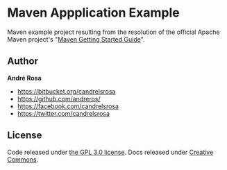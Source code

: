 # Maven Appplication Example

Maven example project resulting from the resolution of the official Apache Maven project's 
"[Maven Getting Started Guide](https://maven.apache.org/guides/getting-started/index.html)".


## Author

**André Rosa**

* <https://bitbucket.org/candrelsrosa>
* <https://github.com/andreros/>
* <https://facebook.com/candrelsrosa>
* <https://twitter.com/candrelsrosa>


## License

Code released under [the GPL 3.0 license](https://opensource.org/licenses/GPL-3.0). 
Docs released under [Creative Commons](https://creativecommons.org/licenses/by/4.0/legalcode).
